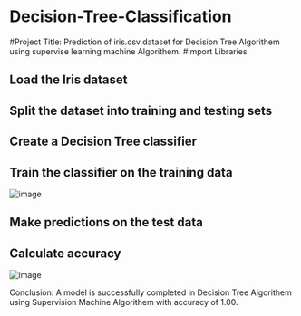 # Decision-Tree-Classification
#Project Title: Prediction of iris.csv dataset for Decision Tree Algorithem using supervise learning machine Algorithem.
#import Libraries
## Load the Iris dataset
## Split the dataset into training and testing sets
## Create a Decision Tree classifier
## Train the classifier on the training data
![image](https://github.com/RajithaSankari/Decision-Tree-Classification/assets/143178294/8714b18d-1d91-4ced-aaa0-57cee4d769fb)
## Make predictions on the test data
## Calculate accuracy
![image](https://github.com/RajithaSankari/Decision-Tree-Classification/assets/143178294/ed830e1d-ee9c-4c05-b683-ef9ad0f0c5a8) 
 
Conclusion: A model is successfully completed in Decision Tree Algorithem using Supervision Machine Algorithem with accuracy of 1.00.


